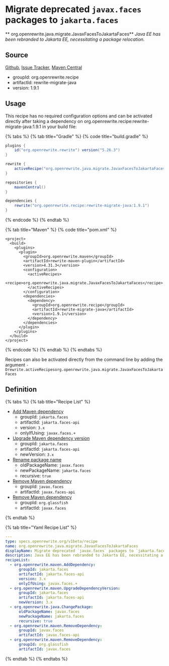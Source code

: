 # Migrate deprecated `javax.faces` packages to `jakarta.faces`

** org.openrewrite.java.migrate.JavaxFacesToJakartaFaces**
_Java EE has been rebranded to Jakarta EE, necessitating a package relocation._

## Source

[Github](https://github.com/openrewrite/rewrite-migrate-java), [Issue Tracker](https://github.com/openrewrite/rewrite-migrate-java/issues), [Maven Central](https://search.maven.org/artifact/org.openrewrite.recipe/rewrite-migrate-java/1.9.1/jar)

* groupId: org.openrewrite.recipe
* artifactId: rewrite-migrate-java
* version: 1.9.1


## Usage

This recipe has no required configuration options and can be activated directly after taking a dependency on org.openrewrite.recipe:rewrite-migrate-java:1.9.1 in your build file:

{% tabs %}
{% tab title="Gradle" %}
{% code title="build.gradle" %}
```groovy
plugins {
    id("org.openrewrite.rewrite") version("5.26.3")
}

rewrite {
    activeRecipe("org.openrewrite.java.migrate.JavaxFacesToJakartaFaces")
}

repositories {
    mavenCentral()
}

dependencies {
    rewrite("org.openrewrite.recipe:rewrite-migrate-java:1.9.1")
}
```
{% endcode %}
{% endtab %}

{% tab title="Maven" %}
{% code title="pom.xml" %}
```markup
<project>
  <build>
    <plugins>
      <plugin>
        <groupId>org.openrewrite.maven</groupId>
        <artifactId>rewrite-maven-plugin</artifactId>
        <version>4.31.3</version>
        <configuration>
          <activeRecipes>
            <recipe>org.openrewrite.java.migrate.JavaxFacesToJakartaFaces</recipe>
          </activeRecipes>
        </configuration>
        <dependencies>
          <dependency>
            <groupId>org.openrewrite.recipe</groupId>
            <artifactId>rewrite-migrate-java</artifactId>
            <version>1.9.1</version>
          </dependency>
        </dependencies>
      </plugin>
    </plugins>
  </build>
</project>
```
{% endcode %}
{% endtab %}
{% endtabs %}

Recipes can also be activated directly from the command line by adding the argument `-Drewrite.activeRecipesorg.openrewrite.java.migrate.JavaxFacesToJakartaFaces`

## Definition

{% tabs %}
{% tab title="Recipe List" %}
* [Add Maven dependency](../../maven/adddependency.md)
  * groupId: `jakarta.faces`
  * artifactId: `jakarta.faces-api`
  * version: `3.x`
  * onlyIfUsing: `javax.faces.+`
* [Upgrade Maven dependency version](../../maven/upgradedependencyversion.md)
  * groupId: `jakarta.faces`
  * artifactId: `jakarta.faces-api`
  * newVersion: `3.x`
* [Rename package name](../../java/changepackage.md)
  * oldPackageName: `javax.faces`
  * newPackageName: `jakarta.faces`
  * recursive: `true`
* [Remove Maven dependency](../../maven/removedependency.md)
  * groupId: `javax.faces`
  * artifactId: `javax.faces-api`
* [Remove Maven dependency](../../maven/removedependency.md)
  * groupId: `org.glassfish`
  * artifactId: `javax.faces`

{% endtab %}

{% tab title="Yaml Recipe List" %}
```yaml
---
type: specs.openrewrite.org/v1beta/recipe
name: org.openrewrite.java.migrate.JavaxFacesToJakartaFaces
displayName: Migrate deprecated `javax.faces` packages to `jakarta.faces`
description: Java EE has been rebranded to Jakarta EE, necessitating a package relocation.
recipeList:
  - org.openrewrite.maven.AddDependency:
      groupId: jakarta.faces
      artifactId: jakarta.faces-api
      version: 3.x
      onlyIfUsing: javax.faces.+
  - org.openrewrite.maven.UpgradeDependencyVersion:
      groupId: jakarta.faces
      artifactId: jakarta.faces-api
      newVersion: 3.x
  - org.openrewrite.java.ChangePackage:
      oldPackageName: javax.faces
      newPackageName: jakarta.faces
      recursive: true
  - org.openrewrite.maven.RemoveDependency:
      groupId: javax.faces
      artifactId: javax.faces-api
  - org.openrewrite.maven.RemoveDependency:
      groupId: org.glassfish
      artifactId: javax.faces

```
{% endtab %}
{% endtabs %}
